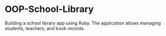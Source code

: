# OOP-School-Library
Building a school library app using Ruby. The application allows managing students, teachers, and book records.
